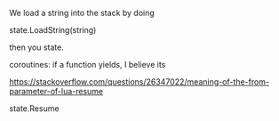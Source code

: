 ﻿We load a string into the stack by doing 

state.LoadString(string)

then you state.

coroutines:
    if a function yields, I believe its 
    
https://stackoverflow.com/questions/26347022/meaning-of-the-from-parameter-of-lua-resume

state.Resume